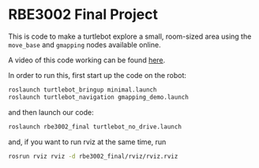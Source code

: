# RBE3002 Final Project
This is code to make a turtlebot explore a small, room-sized area using the `move_base` and `gmapping` nodes available online.

A video of this code working can be found [here](https://www.youtube.com/watch?v=JGpubjzQJp0).

In order to run this, first start up the code on the robot:

```bash
roslaunch turtlebot_bringup minimal.launch
roslaunch turtlebot_navigation gmapping_demo.launch
```

and then launch our code:

```bash
roslaunch rbe3002_final turtlebot_no_drive.launch
```

and, if you want to run rviz at the same time, run

```bash
rosrun rviz rviz -d rbe3002_final/rviz/rviz.rviz
```
